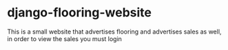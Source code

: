 # django-flooring-website
This is a small website that advertises flooring and advertises sales as well, in order to view the sales you must login 
